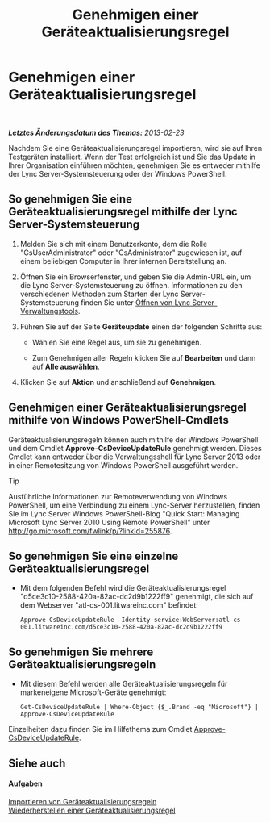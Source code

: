 ﻿---
title: Genehmigen einer Geräteaktualisierungsregel
TOCTitle: Genehmigen einer Geräteaktualisierungsregel
ms:assetid: 9dbb1c9a-be0f-4e13-9234-05501ab43ac5
ms:mtpsurl: https://technet.microsoft.com/de-de/library/JJ994053(v=OCS.15)
ms:contentKeyID: 52056415
ms.date: 05/19/2016
mtps_version: v=OCS.15
ms.translationtype: HT
---

# Genehmigen einer Geräteaktualisierungsregel

 

_**Letztes Änderungsdatum des Themas:** 2013-02-23_

Nachdem Sie eine Geräteaktualisierungsregel importieren, wird sie auf Ihren Testgeräten installiert. Wenn der Test erfolgreich ist und Sie das Update in Ihrer Organisation einführen möchten, genehmigen Sie es entweder mithilfe der Lync Server-Systemsteuerung oder der Windows PowerShell.

## So genehmigen Sie eine Geräteaktualisierungsregel mithilfe der Lync Server-Systemsteuerung

1.  Melden Sie sich mit einem Benutzerkonto, dem die Rolle "CsUserAdministrator" oder "CsAdministrator" zugewiesen ist, auf einem beliebigen Computer in Ihrer internen Bereitstellung an.

2.  Öffnen Sie ein Browserfenster, und geben Sie die Admin-URL ein, um die Lync Server-Systemsteuerung zu öffnen. Informationen zu den verschiedenen Methoden zum Starten der Lync Server-Systemsteuerung finden Sie unter [Öffnen von Lync Server-Verwaltungstools](lync-server-2013-open-lync-server-administrative-tools.md).

3.  Führen Sie auf der Seite **Geräteupdate** einen der folgenden Schritte aus:
    
      - Wählen Sie eine Regel aus, um sie zu genehmigen.
    
      - Zum Genehmigen aller Regeln klicken Sie auf **Bearbeiten** und dann auf **Alle auswählen**.

4.  Klicken Sie auf **Aktion** und anschließend auf **Genehmigen**.

## Genehmigen einer Geräteaktualisierungsregel mithilfe von Windows PowerShell-Cmdlets

Geräteaktualisierungsregeln können auch mithilfe der Windows PowerShell und dem Cmdlet **Approve-CsDeviceUpdateRule** genehmigt werden. Dieses Cmdlet kann entweder über die Verwaltungsshell für Lync Server 2013 oder in einer Remotesitzung von Windows PowerShell ausgeführt werden.


> [!TIP]
> Ausführliche Informationen zur Remoteverwendung von Windows PowerShell, um eine Verbindung zu einem Lync-Server herzustellen, finden Sie im Lync Server&nbsp;Windows PowerShell-Blog "Quick Start: Managing Microsoft Lync Server 2010 Using Remote PowerShell" unter <A href="http://go.microsoft.com/fwlink/p/?linkid=255876">http://go.microsoft.com/fwlink/p/?linkId=255876</A>.



## So genehmigen Sie eine einzelne Geräteaktualisierungsregel

  - Mit dem folgenden Befehl wird die Geräteaktualisierungsregel "d5ce3c10-2588-420a-82ac-dc2d9b1222ff9" genehmigt, die sich auf dem Webserver "atl-cs-001.litwareinc.com" befindet:
    
        Approve-CsDeviceUpdateRule -Identity service:WebServer:atl-cs-001.litwareinc.com/d5ce3c10-2588-420a-82ac-dc2d9b1222ff9

## So genehmigen Sie mehrere Geräteaktualisierungsregeln

  - Mit diesem Befehl werden alle Geräteaktualisierungsregeln für markeneigene Microsoft-Geräte genehmigt:
    
        Get-CsDeviceUpdateRule | Where-Object {$_.Brand -eq "Microsoft"} | Approve-CsDeviceUpdateRule

Einzelheiten dazu finden Sie im Hilfethema zum Cmdlet [Approve-CsDeviceUpdateRule](approve-csdeviceupdaterule.md).

## Siehe auch

#### Aufgaben

[Importieren von Geräteaktualisierungsregeln](lync-server-2013-import-device-update-rules.md)  
[Wiederherstellen einer Geräteaktualisierungsregel](lync-server-2013-restore-a-device-update-rule.md)


